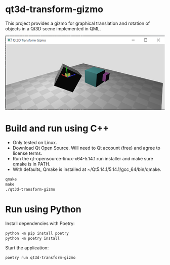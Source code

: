 # qt3d-transform-gizmo
This project provides a gizmo for graphical translation and rotation of objects in a Qt3D scene implemented in QML.

![screenshot](screenshot.png)

# Build and run using C++

* Only tested on Linux.
* Download Qt Open Source. Will need to Qt account (free) and agree to license terms.
* Run the qt-opensource-linux-x64-5.14.1.run installer and make sure qmake is in PATH.
* With defaults, Qmake is installed at ~/Qt5.14.1/5.14.1/gcc_64/bin/qmake.

```shell
qmake
make
./qt3d-transform-gizmo
```

# Run using Python
Install dependencies with Poetry:

```shell
python -m pip install poetry
python -m poetry install
```

Start the application:

```shell
poetry run qt3d-transform-gizmo
```
